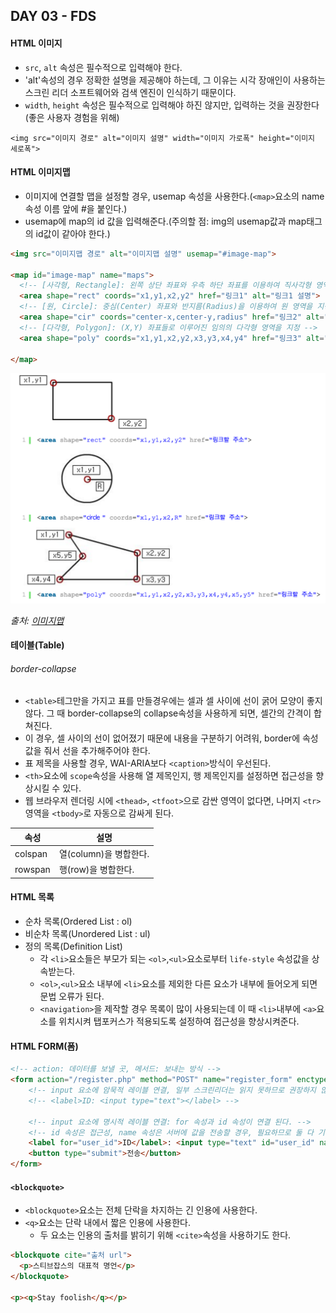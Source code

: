 ## DAY 03 - FDS

#### HTML 이미지  

* `src`, `alt` 속성은 필수적으로 입력해야 한다.
* 'alt'속성의 경우 정확한 설명을 제공해야 하는데, 그 이유는 시각 장애인이 사용하는 스크린 리더 소프트웨어와 검색 엔진이 인식하기 때문이다. 
* `width`, `height` 속성은 필수적으로 입력해야 하진 않지만, 입력하는 것을 권장한다(좋은 사용자 경험을 위해)
```
<img src="이미지 경로" alt="이미지 설명" width="이미지 가로폭" height="이미지 세로폭">
```

#### HTML 이미지맵  

* 이미지에 연결할 맵을 설정할 경우, usemap 속성을 사용한다.(`<map>`요소의 name 속성 이름 앞에 #을 붙인다.)
* usemap에 map의 id 값을 입력해준다.(주의할 점: img의 usemap값과 map태그의 id값이 같아야 한다.)  

```html
<img src="이미지맵 경로" alt="이미지맵 설명" usemap="#image-map">

<map id="image-map" name="maps">
  <!-- [사각형, Rectangle]: 왼쪽 상단 좌표와 우측 하단 좌표를 이용하여 직사각형 영역을 지정 -->
  <area shape="rect" coords="x1,y1,x2,y2" href="링크1" alt="링크1 설명">
  <!-- [원, Circle]: 중심(Center) 좌표와 반지름(Radius)을 이용하여 원 영역을 지정 -->
  <area shape="cir" coords="center-x,center-y,radius" href="링크2" alt="링크2 설명">
  <!-- [다각형, Polygon]: (X,Y) 좌표들로 이루어진 임의의 다각형 영역을 지정 -->
  <area shape="poly" coords="x1,y1,x2,y2,x3,y3,x4,y4" href="링크3" alt="링크3 설명">

</map>  
```

![이미지맵 설명](images/imagemap.png)  

_출처: [이미지맵](http://cracode.tistory.com/14)_


#### 테이블(Table)  

###### border-collapse  

* `<table>`테그만을 가지고 표를 만들경우에는 셀과 셀 사이에 선이 굵어 모양이 좋지 않다. 그 때 border-collapse의 collapse속성을 사용하게 되면, 셀간의 간격이 합쳐진다.
* 이 경우, 셀 사이의 선이 없어졌기 때문에 내용을 구분하기 어려워, border에 속성값을 줘서 선을 추가해주어야 한다. 
* 표 제목을 사용할 경우, WAI-ARIA보다 `<caption>`방식이 우선된다.
* `<th>`요소에 `scope`속성을 사용해 열 제목인지, 행 제목인지를 설정하면 접근성을 향상시킬 수 있다.
* 웹 브라우저 렌더링 시에 `<thead>`, `<tfoot>`으로 감싼 영역이 없다면, 나머지 `<tr>`영역을 `<tbody>`로 자동으로 감싸게 된다.  


속성|설명
---|---
colspan| 열(column)을 병합한다.
rowspan| 행(row)을 병합한다.  


#### HTML 목록
+ 순차 목록(Ordered List : ol)
+ 비순차 목록(Unordered List : ul)
+ 정의 목록(Definition List)  
  * 각 `<li>`요소들은 부모가 되는 `<ol>`,`<ul>`요소로부터 `life-style` 속성값을 상속받는다.
  * `<ol>`,`<ul>`요소 내부에 `<li>`요소를 제외한 다른 요소가 내부에 들어오게 되면 문법 오류가 된다.
  * `<navigation>`을 제작할 경우 목록이 많이 사용되는데 이 때 `<li>`내부에 `<a>`요소를 위치시켜 탭포커스가 적용되도록 설정하여 접근성을 향상시켜준다.  

#### HTML FORM(폼)  

```html
<!-- action: 데이터를 보낼 곳, 메서드: 보내는 방식 -->
<form action="/register.php" method="POST" name="register_form" enctype="multipart/form-data">
    <!-- input 요소에 암묵적 레이블 연결, 일부 스크린리더는 읽지 못하므로 권장하지 않음 -->
    <!-- <label>ID: <input type="text"></label> -->

    <!-- input 요소에 명시적 레이블 연결: for 속성과 id 속성이 연결 된다. -->
    <!-- id 속성은 접근성, name 속성은 서버에 값을 전송할 경우, 필요하므로 둘 다 기입한다. -->
    <label for="user_id">ID</label>: <input type="text" id="user_id" name="user_id">
    <button type="submit">전송</button>
</form>
```

#### `<blockquote>`  

* `<blockquote>`요소는 전체 단락을 차지하는 긴 인용에 사용한다.
* `<q>`요소는 단락 내에서 짧은 인용에 사용한다.
  * 두 요소는 인용의 출처를 밝히기 위해 `<cite>`속성을 사용하기도 한다.  

```html
<blockquote cite="출처 url">
  <p>스티브잡스의 대표적 명언</p>
</blockquote>  

<p><q>Stay foolish</q></p>
```